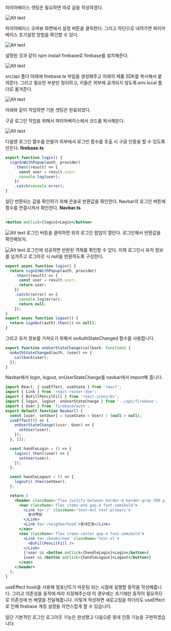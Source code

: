 파이어베이스 셋팅은 필요하면 따로 글을 작성하겠다.

![Alt text](/images/book-3/image.png)

파이어베이스 오버뷰 화면에서 설정 버튼을 클릭한다.
그리고 하단으로 내려가면 파이어베이스 초기설정 방법을 확인할 수 있다.

![Alt text](/images/book-3/image-1.png)

설명된 것과 같이 npm install firebase로 firebase를 설치해준다.

![Alt text](/images/book-3/image-2.png)

src/api 폴더 아래에 firebase.ts 파일을 생성해주고 아래의 제품 SDK를 복사해서 붙여준다.
그리고 필요한 부분만 정리하고, 키들은 외부에 공개되지 않도록.env.local 폴더로 옮겨준다.

![Alt text](/images/book-3/image-3.png)

아래와 같이 작업하면 기본 셋팅은 완료되었다.

구글 로그인 작업을 위해서 파이어베이스에서 코드를 복사해온다.

![Alt text](/images/book-3/image-4.png)

다음엔 로그인 함수를 만들어 외부에서 로그인 함수를 호출 시 구글 인증을 할 수 있도록 만든다.
**firebase.ts**

```jsx
export function login() {
  signInWithPopup(auth, provider)
    .then((result) => {
      const user = result.user;
      console.log(user);
    })
    .catch(console.error);
}
```

일단 반환되는 값을 확인하기 위해 콘솔로 반환값을 확인한다.
Navbar의 로그인 버튼에 함수를 연결시켜서 확인한다.
**Navbar.ts**

```jsx
...
<button onClick={login}>Login</button>
```

![Alt text](/images/book-3/image-5.png)
로그인 버튼을 클릭하면 위의 로그인 팝업이 열린다. 로그인해서 반환값을 확인해보자.

![Alt text](/images/book-3/image-6.png)
로그인에 성공하면 반환된 객체를 확인할 수 있다. 이제 로그인시 유저 정보를 넘겨주고 로그아웃 시 null을 반환하도록 구성한다.

```jsx
export async function login() {
  return signInWithPopup(auth, provider)
    .then((result) => {
      const user = result.user;
      return user;
    })
    .catch((error) => {
      console.log(error);
      return null;
    });
}
export async function logout() {
  return signOut(auth).then(() => null);
}
```

그리고 유저 정보를 가져오기 위해서 onAuthStateChanged 함수를 사용합니다.

```jsx
export function onUserStateChange(callback: Function) {
  onAuthStateChanged(auth, (user) => {
    callback(user);
  });
}
```

Navbar에서 login, logout, onUserStateChange를 navbar에서 import해 줍니다.

```jsx
import React, { useEffect, useState } from 'react';
import { Link } from 'react-router-dom';
import { BsFillPencilFill } from 'react-icons/bs';
import { login, logout, onUserStateChange } from '../api/firebase';
import { User } from 'firebase/auth';
export default function Navbar() {
  const [user, setUser] = (useState < User) | (null > null);
  useEffect(() => {
    onUserStateChange((user: User) => {
      setUser(user);
    });
  }, []);

  const handleLogin = () => {
    login().then((user) => {
      setUser(user);
    });
  };

  const handleLogout = () => {
    logout().then(setUser);
  };

  return (
    <header className='flex justify-between border-b border-gray-300 p-2'>
      <nav className='flex items-end gap-4 font-semibold'>
        <Link to='/' className='text-4xl text-primary'>
          동네책방
        </Link>
        <Link to='/neighborhood'>동네인증</Link>
      </nav>
      <nav className='flex items-center gap-4 font-semibold'>
        <Link to='/books/new' className='text-xl'>
          <BsFillPencilFill />
        </Link>
        {!user && <button onClick={handleLogin}>Login</button>}
        {user && <button onClick={handleLogout}>Logout</button>}
      </nav>
    </header>
  );
}
```

useEffect hook을 사용해 컴포넌트가 마운팅 되는 시점에 실행할 동작을 작성해줍니다. 그리고 의존성을 동작에 따라 지정해주는데 이 경우에는 초기에만 동작이 필요하므로 의존성에 빈 배열을 전달해줍니다. 이렇게 작성하면 새로고침을 하더라도 useEffect로 인해 firebase 계정 설정을 자연스럽게 할 수 있습니다.

일단 기본적인 로그인 로그아웃 기능은 완성했고 다음으론 동네 인증 기능을 구현하겠습니다.
